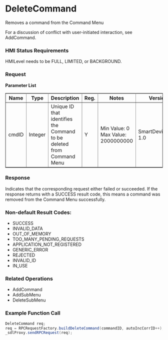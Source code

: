 # DeleteCommand #

Removes a command from the Command Menu

For a discussion of conflict with user-initiated interaction, see AddCommand.
### HMI Status Requirements ###

HMILevel needs to be FULL, LIMITED, or BACKGROUND.

### Request ###
<b>Parameter List</b>
<table border="1" rules="all">
   <tr>
     <th>Name</th>
     <th>Type</th>
     <th>Description</th>
               <th>Reg.</th>
             <th>Notes</th>
     <th>Version</th>
   </tr>
   <tr>
     <td>cmdID</td>
     <td>Integer</td>
     <td>Unique ID that identifies the Command to be deleted from Command Menu</td>
               <td>Y</td>
               <td>Min Value: 0<br>Max Value: 2000000000</td>
     <td>SmartDeviceLink 1.0</td>
   </tr>
</table>

### Response ###
Indicates that the corresponding request either failed or succeeded. If the response returns with a SUCCESS result code, this means a command was removed from the Command Menu successfully.

### Non-default Result Codes: ###
- SUCCESS
- INVALID_DATA
- OUT_OF_MEMORY
- TOO_MANY_PENDING_REQUESTS
- APPLICATION_NOT_REGISTERED
- GENERIC_ERROR
- REJECTED
- INVALID_ID
- IN_USE

### Related Operations ###

- AddCommand
- AddSubMenu
- DeleteSubMenu

### Example Function Call ###
```java
DeleteCommand req;
req = RPCRequestFactory.buildDeleteCommand(commandID, autoIncCorrID++);
_sdlProxy.sendRPCRequest(req);
```